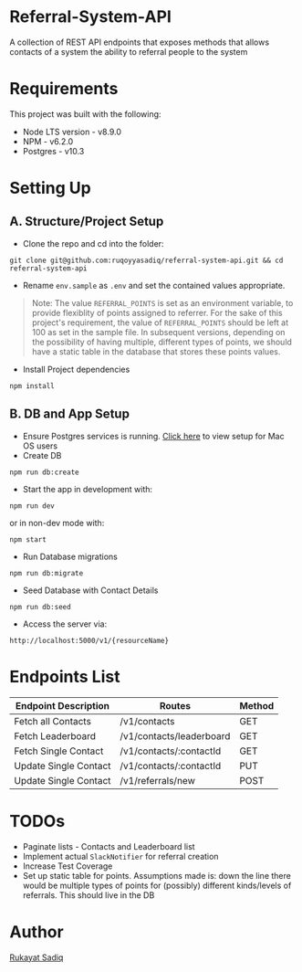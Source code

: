 # Referral-System-API
A collection of REST API endpoints that exposes methods that allows contacts of a system the ability to referral people to the system

# Requirements
This project was built with the following:
- Node LTS version - v8.9.0
- NPM - v6.2.0
- Postgres - v10.3


# Setting Up
## A. Structure/Project Setup
- Clone the repo and cd into the folder:
```
git clone git@github.com:ruqoyyasadiq/referral-system-api.git && cd referral-system-api
```

- Rename `env.sample` as `.env` and set the contained values appropriate.

> Note: The value `REFERRAL_POINTS` is set as an environment variable, to provide flexiblity of points assigned to referrer. For the sake of this project's requirement, the value of `REFERRAL_POINTS` should be left at 100 as set in the sample file. In subsequent versions, depending on the possibility of having multiple, different types of points, we should have a static table in the database that stores these points values.


- Install Project dependencies
```
npm install
```

## B. DB and App Setup
- Ensure Postgres services is running. [Click here](https://www.moncefbelyamani.com/how-to-install-postgresql-on-a-mac-with-homebrew-and-lunchy/) to view setup for Mac OS users
- Create DB
```
npm run db:create
```

- Start the app in development with:
```
npm run dev
```

or in non-dev mode with:
```
npm start
```

- Run Database migrations
```
npm run db:migrate
```

- Seed Database with Contact Details
```
npm run db:seed
```

- Access the server via:
```
http://localhost:5000/v1/{resourceName}
```

# Endpoints List
| Endpoint Description  | Routes                    | Method  |
|-----------------------|---------------------------|---------|
| Fetch all Contacts    | /v1/contacts              |   GET   |
| Fetch Leaderboard     | /v1/contacts/leaderboard  |   GET   |
| Fetch Single Contact  | /v1/contacts/:contactId   |   GET   |
| Update Single Contact | /v1/contacts/:contactId   |   PUT   |
| Update Single Contact | /v1/referrals/new         |   POST  |


# TODOs
- Paginate lists - Contacts and Leaderboard list
- Implement actual `SlackNotifier` for referral creation
- Increase Test Coverage
- Set up static table for points. Assumptions made is: down the line there would be multiple types of points for (possibly) different kinds/levels of referrals. This should live in the DB

# Author
[Rukayat Sadiq](https://github.com/ruqoyyasadiq)
